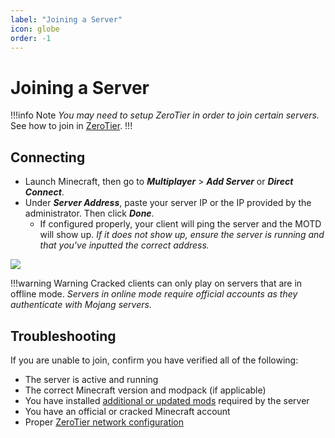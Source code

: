 ```yaml
---
label: "Joining a Server"
icon: globe
order: -1
---
```


# Joining a Server
!!!info Note
*You may need to setup ZeroTier in order to join certain servers.* See how to join in [ZeroTier](/other/zerotier.md).
!!!

## Connecting
- Launch Minecraft, then go to ***Multiplayer*** > ***Add Server*** or ***Direct Connect***.
- Under ***Server Address***, paste your server IP or the IP provided by the administrator. Then click ***Done***.
   - If configured properly, your client will ping the server and the MOTD will show up. *If it does not show up, ensure the server is running and that you've inputted the correct address.*

![](/static/minecraft/joining/connecting.gif)

!!!warning Warning
Cracked clients can only play on servers that are in offline mode. *Servers in online mode require official accounts as they authenticate with Mojang servers.*

## Troubleshooting
If you are unable to join, confirm you have verified all of the following:

- The server is active and running
- The correct Minecraft version and modpack (if applicable)
- You have installed [additional or updated mods](/minecraft/curseforge.md#downloading-extra-mods) required by the server
- You have an official or cracked Minecraft account
- Proper [ZeroTier network configuration](/other/zerotier.md)